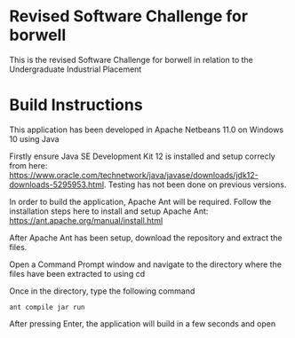 # Revised Software Challenge for borwell
This is the revised Software Challenge for borwell in relation to the Undergraduate Industrial Placement

# Build Instructions
This application has been developed in Apache Netbeans 11.0 on Windows 10 using Java 

Firstly ensure Java SE Development Kit 12 is installed and setup correcly from here: https://www.oracle.com/technetwork/java/javase/downloads/jdk12-downloads-5295953.html. Testing has not been done on previous versions. 

In order to build the application, Apache Ant will be required. Follow the installation steps here to install and setup Apache Ant:
https://ant.apache.org/manual/install.html

After Apache Ant has been setup, download the repository and extract the files.

Open a Command Prompt window and navigate to the directory where the files have been extracted to using cd

Once in the directory, type the following command

```
ant compile jar run
```
After pressing Enter, the application will build in a few seconds and open




